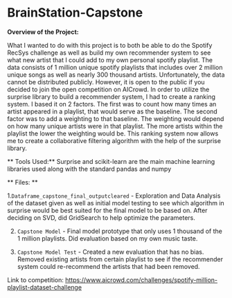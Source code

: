 # BrainStation-Capstone

**Overview of the Project:**

What I wanted to do with this project is to both be able to do the Spotify RecSys challenge as well as build my own recommender system to see what new artist that I could add to my own personal spotify playlist. The data consists of 1 million unique spotify playlists that includes over 2 million unique songs as well as nearly 300 thousand artists. Unfortunately, the data cannot be distributed publicly. However, it is open to the public if you decided to join the open competition on AICrowd. In order to utilize the surprise library to build a recommender system, I had to create a ranking system. I based it on 2 factors. The first was to count how many times an artist appeared in a playlist, that would serve as the baseline. The second factor was to add a weighting to that baseline. The weighting would depend on how many unique artists were in that playlist. The more artists within the playlist the lower the weighting would be. This ranking system now allows me to create a collaborative filtering algorithm with the help of the surprise library. 

** Tools Used:**
Surprise and scikit-learn are the main machine learning libraries used along with the standard pandas and numpy

** Files: **

1.`Dataframe_capstone_final_outputcleared` - Exploration and Data Analysis of the dataset given as well as initial model testing to see which algorithm in surprise would be best suited for the final model to be based on. After deciding on SVD, did GridSearch to help optimize the parameters.

2. `Capstone Model` - Final model prototype that only uses 1 thousand of the 1 million playlists. Did evaluation based on my own music taste.

3. `Capstone Model Test` - Created a new evaluation that has no bias. Removed existing artists from certain playlist to see if the recommender system could re-recommend the artists that had been removed.

Link to competition: https://www.aicrowd.com/challenges/spotify-million-playlist-dataset-challenge
